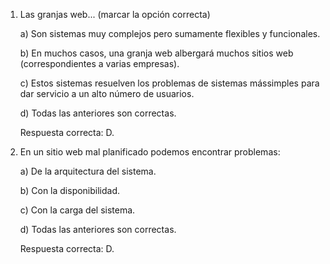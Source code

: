 1. Las granjas web... (marcar la opción correcta)

	a) Son sistemas muy complejos pero sumamente flexibles y funcionales.


	b) En muchos casos, una granja web albergará muchos sitios web (correspondientes a varias empresas).

	c) Estos sistemas resuelven los problemas de sistemas mássimples para dar servicio a un alto número de usuarios.

	d) Todas las anteriores son correctas. 

	Respuesta correcta: D.

2.  En un sitio web mal planificado podemos encontrar problemas:

	a) De la arquitectura del sistema.


	b) Con la disponibilidad.

	c) Con la carga del sistema.

	d) Todas las anteriores son correctas. 

	Respuesta correcta: D.

	 
